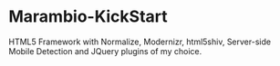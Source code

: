 Marambio-KickStart
==================

HTML5 Framework with Normalize, Modernizr, html5shiv, Server-side Mobile Detection and JQuery plugins of my choice.